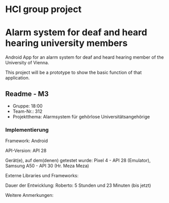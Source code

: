 # HCI group project
# Alarm system for deaf and heard hearing university members

Android App for an alarm system for deaf and heard hearing member of the
University of Vienna.

This project will be a prototype to show the basic function of that application.


## Readme - M3

* Gruppe:       18:00
* Team-Nr.:     312
* Projektthema: Alarmsystem für gehörlose Universitätsangehörige

### Implementierung

Framework:	    Android

API-Version:	API 28

Gerät(e), auf dem(denen) getestet wurde:
Pixel 4 - API 28 (Emulator), Samsung A50 - API 30 (Hr. Meza Meza) 

Externe Libraries und Frameworks:


Dauer der Entwicklung:
Roberto: 5 Stunden und 23 Minuten (bis jetzt)

Weitere Anmerkungen:
